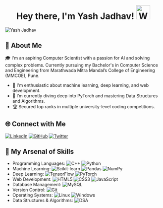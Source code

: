 <h1 align="center"> Hey there, I'm Yash Jadhav! <img src="https://raw.githubusercontent.com/nixin72/nixin72/master/wave.gif" 
         alt="Waving hand animated gif"
         height="45"
         width="45" /></h1>

<p align="left"> <img src="https://komarev.com/ghpvc/?username=theyashjadhav&label=Profile%20Views&color=blue&style=plastic" alt="Yash Jadhav" /> </p>

## 🚀 About Me

🎓 I'm an aspiring Computer Scientist with a passion for AI and solving complex problems. Currently pursuing my Bachelor's in Computer Science and Engineering from Marathwada Mitra Mandal’s College of Engineering (MMCOE), Pune.

- 🔭 I'm enthusiastic about machine learning, deep learning, and web development.
- 🌱 I’m currently diving deep into PyTorch and mastering Data Structures and Algorithms.
- 🏆 Secured top ranks in multiple university-level coding competitions.

## 🌐 Connect with Me

[![LinkedIn](https://img.shields.io/badge/LinkedIn-0077B5?style=for-the-badge&logo=linkedin&logoColor=white)](https://www.linkedin.com/in/theyashjadhav/)
[![GitHub](https://img.shields.io/badge/GitHub-181717?style=for-the-badge&logo=github&logoColor=white)](https://github.com/theyashjadhav)
[![Twitter](https://img.shields.io/badge/Twitter-1DA1F2?style=for-the-badge&logo=twitter&logoColor=white)](https://twitter.com/theyashjadhav)

## 🔧 My Arsenal of Skills

- Programming Languages: ![C++](https://img.shields.io/badge/C++-00599C?style=flat-square&logo=c%2B%2B&logoColor=white) ![Python](https://img.shields.io/badge/Python-3776AB?style=flat-square&logo=python&logoColor=white)
- Machine Learning: ![Scikit-learn](https://img.shields.io/badge/Scikit_Learn-F7931E?style=flat-square&logo=scikit-learn&logoColor=white) ![Pandas](https://img.shields.io/badge/Pandas-150458?style=flat-square&logo=pandas&logoColor=white) ![NumPy](https://img.shields.io/badge/NumPy-013243?style=flat-square&logo=numpy&logoColor=white)
- Deep Learning: ![TensorFlow](https://img.shields.io/badge/TensorFlow-FF6F00?style=flat-square&logo=tensorflow&logoColor=white) ![PyTorch](https://img.shields.io/badge/PyTorch-EE4C2C?style=flat-square&logo=pytorch&logoColor=white)
- Web Development: ![HTML5](https://img.shields.io/badge/HTML5-E34F26?style=flat-square&logo=html5&logoColor=white) ![CSS3](https://img.shields.io/badge/CSS3-1572B6?style=flat-square&logo=css3&logoColor=white) ![JavaScript](https://img.shields.io/badge/JavaScript-F7DF1E?style=flat-square&logo=javascript&logoColor=black)
- Database Management: ![MySQL](https://img.shields.io/badge/MySQL-4479A1?style=flat-square&logo=mysql&logoColor=white) 
- Version Control: ![Git](https://img.shields.io/badge/Git-F05032?style=flat-square&logo=git&logoColor=white)
- Operating Systems: ![Linux](https://img.shields.io/badge/Linux-FCC624?style=flat-square&logo=linux&logoColor=black) ![Windows](https://img.shields.io/badge/Windows-0078D6?style=flat-square&logo=windows&logoColor=white)
- Data Structures & Algorithms: ![DSA](https://img.shields.io/badge/Data_Structures_%26_Algorithms-555555?style=flat-square)
